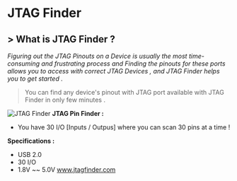 

# JTAG Finder

## > **What is JTAG Finder ?**

*Figuring out the JTAG Pinouts on a Device is usually the most time-consuming and frustrating process and Finding the pinouts for these ports allows you to access with correct JTAG Devices , and JTAG Finder helps you to get started .*

> You can find any device's pinout with JTAG port available with JTAG
> Finder in only few minutes .

![JTAG Finder](http://www.jtagfinder.com/x/pics/JF_07062011.jpg)
**JTAG Pin Finder :**

 - You have 30 I/O [Inputs / Outpus] where you can scan 30 pins at a
   time !
   
**Specifications :**
 - USB 2.0 
 - 30 I/O
 - 1.8V ~~ 5.0V
www.jtagfinder.com
